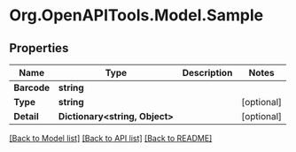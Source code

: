 
# Org.OpenAPITools.Model.Sample

## Properties

Name | Type | Description | Notes
------------ | ------------- | ------------- | -------------
**Barcode** | **string** |  | 
**Type** | **string** |  | [optional] 
**Detail** | **Dictionary&lt;string, Object&gt;** |  | [optional] 

[[Back to Model list]](../README.md#documentation-for-models)
[[Back to API list]](../README.md#documentation-for-api-endpoints)
[[Back to README]](../README.md)

